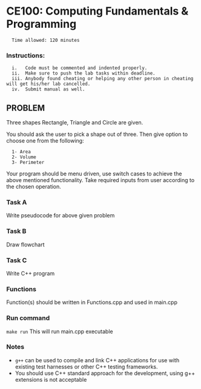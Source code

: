 # CE100: Computing Fundamentals & Programming 

      Time allowed: 120 minutes 

### Instructions:

      i.   Code must be commented and indented properly.
      ii.  Make sure to push the lab tasks within deadline.
      iii. Anybody found cheating or helping any other person in cheating will get his/her lab cancelled.
      iv.  Submit manual as well. 



## PROBLEM

Three shapes Rectangle, Triangle and Circle are given. 

You should ask the user to pick a shape out of three. Then give option to choose one from the following:

      1- Area
      2- Volume
      3- Perimeter

Your program should be menu driven, use switch cases to achieve the above mentioned functionality. 
Take required inputs from user according to the chosen operation.

### Task A

Write pseudocode for above given problem 
      
### Task B

Draw flowchart

### Task C

Write C++ program

      
      
### Functions

Function(s) should be written in Functions.cpp and used in main.cpp


### Run command

`make run`  This will run main.cpp executable 


### Notes

- `g++` can be used to compile and link C++ applications for use with existing test harnesses or other C++ testing frameworks.
- You should use C++ standard approach for the development, using g++ extensions is not acceptable 

